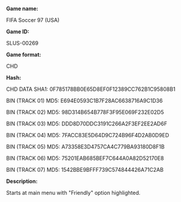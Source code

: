 **Game name:**

FIFA Soccer 97 (USA)

**Game ID:**

SLUS-00269

**Game format:**

CHD

**Hash:**

CHD DATA SHA1: 0F785178BB0E65D8EF0F12389CC762B1C95808B1

BIN (TRACK 01) MD5: E694E0593C1B7F28AC6638716A9C1D36

BIN (TRACK 02) MD5: 98D314B654B778F3F95E069F232E02D5

BIN (TRACK 03) MD5: DDD8D70DDC3191C266A2F3EF2EE2AD6F

BIN (TRACK 04) MD5: 7FACC83E5D64D9C724B96F4D2AB0D9ED

BIN (TRACK 05) MD5: A73358E3D4757CA4C779BA93180D8F1B

BIN (TRACK 06) MD5: 75201EAB685BEF7C644A0A82D52170E8

BIN (TRACK 07) MD5: 1542BBE9BFFF739C574844426A71C2AB

**Description:**

Starts at main menu with "Friendly" option highlighted.